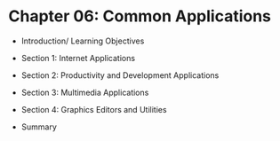 Chapter 06: Common Applications
===============================

+ Introduction/ Learning Objectives



+ Section 1: Internet Applications



+ Section 2: Productivity and Development Applications



+ Section 3: Multimedia Applications



+ Section 4: Graphics Editors and Utilities



+ Summary


